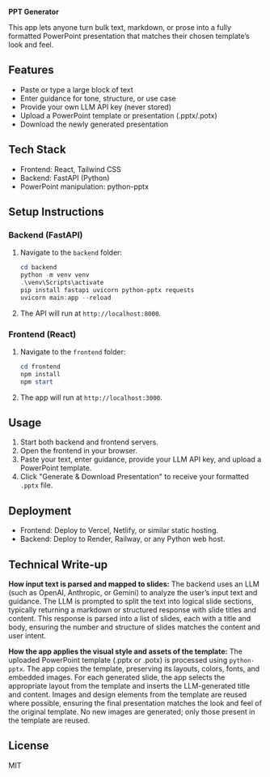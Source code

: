 **PPT Generator**

This app lets anyone turn bulk text, markdown, or prose into a fully formatted PowerPoint presentation that matches their chosen template’s look and feel.

## Features
- Paste or type a large block of text
- Enter guidance for tone, structure, or use case
- Provide your own LLM API key (never stored)
- Upload a PowerPoint template or presentation (.pptx/.potx)
- Download the newly generated presentation

## Tech Stack
- Frontend: React, Tailwind CSS
- Backend: FastAPI (Python)
- PowerPoint manipulation: python-pptx

## Setup Instructions

### Backend (FastAPI)
1. Navigate to the `backend` folder:
	```powershell
	cd backend
	python -m venv venv
	.\venv\Scripts\activate
	pip install fastapi uvicorn python-pptx requests
	uvicorn main:app --reload
	```
2. The API will run at `http://localhost:8000`.

### Frontend (React)
1. Navigate to the `frontend` folder:
	```powershell
	cd frontend
	npm install
	npm start
	```
2. The app will run at `http://localhost:3000`.

## Usage
1. Start both backend and frontend servers.
2. Open the frontend in your browser.
3. Paste your text, enter guidance, provide your LLM API key, and upload a PowerPoint template.
4. Click "Generate & Download Presentation" to receive your formatted `.pptx` file.

## Deployment
- Frontend: Deploy to Vercel, Netlify, or similar static hosting.
- Backend: Deploy to Render, Railway, or any Python web host.

## Technical Write-up

**How input text is parsed and mapped to slides:**
The backend uses an LLM (such as OpenAI, Anthropic, or Gemini) to analyze the user’s input text and guidance. The LLM is prompted to split the text into logical slide sections, typically returning a markdown or structured response with slide titles and content. This response is parsed into a list of slides, each with a title and body, ensuring the number and structure of slides matches the content and user intent.

**How the app applies the visual style and assets of the template:**
The uploaded PowerPoint template (.pptx or .potx) is processed using `python-pptx`. The app copies the template, preserving its layouts, colors, fonts, and embedded images. For each generated slide, the app selects the appropriate layout from the template and inserts the LLM-generated title and content. Images and design elements from the template are reused where possible, ensuring the final presentation matches the look and feel of the original template. No new images are generated; only those present in the template are reused.

## License
MIT
